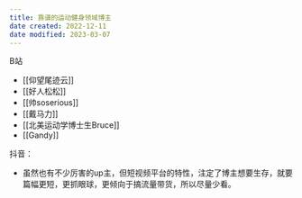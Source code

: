```yaml
---
title: 靠谱的运动健身领域博主
date created: 2022-12-11
date modified: 2023-03-07
---
```


B站

- [[仰望尾迹云]]
- [[好人松松]]
- [[帅soserious]]
- [[戴马力]]
- [[北美运动学博士生Bruce]]
- [[Gandy]]

抖音：

- 虽然也有不少厉害的up主，但短视频平台的特性，注定了博主想要生存，就要篇幅更短，更抓眼球，更倾向于搞流量带货，所以尽量少看。
